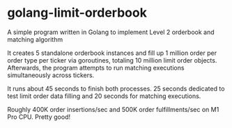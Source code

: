 # golang-limit-orderbook
A simple program written in Golang to implement Level 2 orderbook and matching algorithm

It creates 5 standalone orderbook instances and fill up 1 million order per order type per ticker via goroutines, totaling 10 million limit order objects. Afterwards, the program attempts to run matching executions simultaneously across tickers.

It runs about 45 seconds to finish both processes. 25 seconds dedicated to test limit order data filling and 20 seconds for matching executions.

Roughly 400K order insertions/sec and 500K order fulfillments/sec on M1 Pro CPU. Pretty good!